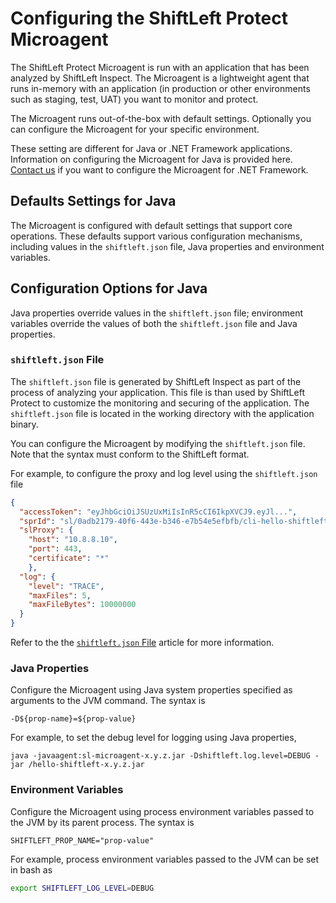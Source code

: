 # Configuring the ShiftLeft Protect Microagent

The ShiftLeft Protect Microagent is run with an application that has been analyzed by ShiftLeft Inspect. The Microagent is a lightweight agent that runs in-memory with an application (in production or other environments such as staging, test, UAT) you want to monitor and protect. 

The Microagent runs out-of-the-box with default settings. Optionally you can configure the Microagent for your specific environment.

These setting are different for Java or .NET Framework applications. Information on configuring the Microagent for Java is provided here. [Contact us](https://www.shiftleft.io/contact/) if you want to configure the Microagent for .NET Framework.

## Defaults Settings for Java

The Microagent is configured with default settings that support core operations. These defaults support various configuration mechanisms, including values in the `shiftleft.json` file, Java properties and environment variables. 

## Configuration Options for Java

Java properties override values in the `shiftleft.json` file; environment variables override the values of both the `shiftleft.json` file and Java properties.

### `shiftleft.json` File

The `shiftleft.json` file is generated by ShiftLeft Inspect as part of the process of analyzing your application. This file is than used by ShiftLeft Protect to customize the monitoring and securing of the application. The `shiftleft.json` file is located in the working directory with the application binary.

You can configure the Microagent by modifying the `shiftleft.json` file. Note that the syntax must conform to the ShiftLeft format.

For example, to configure the proxy and log level using the `shiftleft.json` file

```json
{
  "accessToken": "eyJhbGciOiJSUzUxMiIsInR5cCI6IkpXVCJ9.eyJl...",
  "sprId": "sl/0adb2179-40f6-443e-b346-e7b54e5efbfb/cli-hello-shiftleft-0.0.1.jar/.%2Fhello-shiftleft-0.0.1.jar/v/baseline",
  "slProxy": {
    "host": "10.8.8.10",
    "port": 443,
    "certificate": "*"
    },
  "log": {
    "level": "TRACE",
    "maxFiles": 5,
    "maxFileBytes": 10000000
  }
}
```

Refer to the the [`shiftleft.json` File](protect-java/json-file.md) article for more information.

### Java Properties

Configure the Microagent using Java system properties specified as arguments to the JVM command. The syntax is

`-D${prop-name}=${prop-value}`

For example, to set the debug level for logging using Java properties,

```
java -javaagent:sl-microagent-x.y.z.jar -Dshiftleft.log.level=DEBUG -jar /hello-shiftleft-x.y.z.jar
```

### Environment Variables

Configure the Microagent using process environment variables passed to the JVM by its parent process. The syntax is

`SHIFTLEFT_PROP_NAME="prop-value"`

For example, process environment variables passed to the JVM can be set in bash as 

```bash
export SHIFTLEFT_LOG_LEVEL=DEBUG 
```
